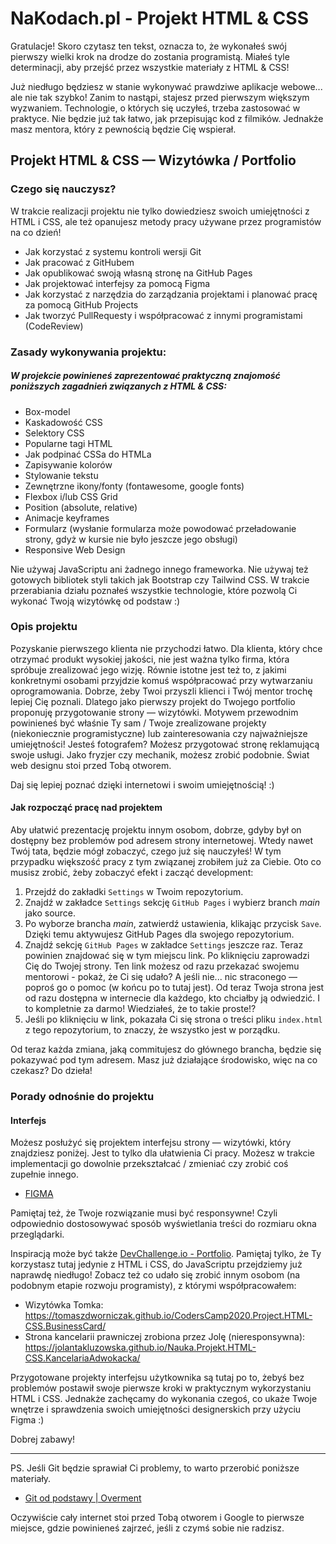 # NaKodach.pl - Projekt HTML & CSS

Gratulacje!
Skoro czytasz ten tekst, oznacza to, że wykonałeś swój pierwszy wielki krok na drodze do zostania programistą.
Miałeś tyle determinacji, aby przejść przez wszystkie materiały z HTML & CSS!

Już niedługo będziesz w stanie wykonywać prawdziwe aplikacje webowe... ale nie tak szybko!
Zanim to nastąpi, stajesz przed pierwszym większym wyzwaniem.
Technologie, o których się uczyłeś, trzeba zastosować w praktyce.
Nie będzie już tak łatwo, jak przepisując kod z filmików.
Jednakże masz mentora, który z pewnością będzie Cię wspierał.

## Projekt HTML & CSS — Wizytówka / Portfolio

### Czego się nauczysz?
W trakcie realizacji projektu nie tylko dowiedziesz swoich umiejętności z HTML i CSS, ale też opanujesz metody pracy używane przez programistów na co dzień!
- Jak korzystać z systemu kontroli wersji Git
- Jak pracować z GitHubem
- Jak opublikować swoją własną stronę na GitHub Pages
- Jak projektować interfejsy za pomocą Figma
- Jak korzystać z narzędzia do zarządzania projektami i planować pracę za pomocą GitHub Projects
- Jak tworzyć PullRequesty i współpracować z innymi programistami (CodeReview)

### Zasady wykonywania projektu:

##### W projekcie powinieneś zaprezentować praktyczną znajomość poniższych zagadnień związanych z HTML & CSS:
- Box-model
- Kaskadowość CSS
- Selektory CSS
- Popularne tagi HTML
- Jak podpinać CSSa do HTMLa
- Zapisywanie kolorów
- Stylowanie tekstu
- Zewnętrzne ikony/fonty (fontawesome, google fonts)
- Flexbox i/lub CSS Grid
- Position (absolute, relative)
- Animacje keyframes
- Formularz (wysłanie formularza może powodować przeładowanie strony, gdyż w kursie nie było jeszcze jego obsługi)
- Responsive Web Design

Nie używaj JavaScriptu ani żadnego innego frameworka.
Nie używaj też gotowych bibliotek styli takich jak Bootstrap czy Tailwind CSS.
W trakcie przerabiania działu poznałeś wszystkie technologie, które pozwolą Ci wykonać Twoją wizytówkę od podstaw :)


### Opis projektu
Pozyskanie pierwszego klienta nie przychodzi łatwo.
Dla klienta, który chce otrzymać produkt wysokiej jakości, nie jest ważna tylko firma, która spróbuje zrealizować jego wizję.
Równie istotne jest też to, z jakimi konkretnymi osobami przyjdzie komuś współpracować przy wytwarzaniu oprogramowania.
Dobrze, żeby Twoi przyszli klienci i Twój mentor trochę lepiej Cię poznali.
Dlatego jako pierwszy projekt do Twojego portfolio proponuję przygotowanie strony — wizytówki.
Motywem przewodnim powinieneś być właśnie Ty sam / Twoje zrealizowane projekty (niekoniecznie programistyczne) lub zainteresowania czy najważniejsze umiejętności!
Jesteś fotografem? Możesz przygotować stronę reklamującą swoje usługi.
Jako fryzjer czy mechanik, możesz zrobić podobnie.
Świat web designu stoi przed Tobą otworem.

Daj się lepiej poznać dzięki internetowi i swoim umiejętnością! :)

#### Jak rozpocząć pracę nad projektem
Aby ułatwić prezentację projektu innym osobom, dobrze, gdyby był on dostępny bez problemów pod adresem strony internetowej.
Wtedy nawet Twój tata, będzie mógł zobaczyć, czego już się nauczyłeś!
W tym przypadku większość pracy z tym związanej zrobiłem już za Ciebie.
Oto co musisz zrobić, żeby zobaczyć efekt i zacząć development:

1. Przejdź do zakładki `Settings` w Twoim repozytorium.
1. Znajdź w zakładce `Settings` sekcję `GitHub Pages` i wybierz branch *main* jako source.
1. Po wyborze brancha *main*, zatwierdź ustawienia, klikając przycisk `Save`.
   Dzięki temu aktywujesz GitHub Pages dla swojego repozytorium.
1. Znajdź sekcję `GitHub Pages` w zakładce `Settings` jeszcze raz.
   Teraz powinien znajdować się w tym miejscu link. Po kliknięciu zaprowadzi Cię do Twojej strony.
   Ten link możesz od razu przekazać swojemu mentorowi - pokaż, że Ci się udało? A jeśli nie... nic straconego — poproś go o pomoc (w końcu po to tutaj jest).
   Od teraz Twoja strona jest od razu dostępna w internecie dla każdego, kto chciałby ją odwiedzić. I to kompletnie za darmo! Wiedziałeś, że to takie proste!?
1. Jeśli po kliknięciu w link, pokazała Ci się strona o treści pliku `index.html` z tego repozytorium, to znaczy, że wszystko jest w porządku.

Od teraz każda zmiana, jaką commitujesz do głównego brancha, będzie się pokazywać pod tym adresem.
Masz już działające środowisko, więc na co czekasz? Do dzieła!

### Porady odnośnie do projektu

#### Interfejs
Możesz posłużyć się projektem interfejsu strony — wizytówki, który znajdziesz poniżej.
Jest to tylko dla ułatwienia Ci pracy.
Możesz w trakcie implementacji go dowolnie przekształcać / zmieniać czy zrobić coś zupełnie innego.
- [FIGMA](https://www.figma.com/file/6KCJRC4Az8r1V1ReV2G63C/NaKodachPL.Project.HTML-CSS.BusinessCard?type=design&node-id=0%3A1&mode=design&t=zllecn3zsRFgnlPW-1)

Pamiętaj też, że Twoje rozwiązanie musi być responsywne!
Czyli odpowiednio dostosowywać sposób wyświetlania treści do rozmiaru okna przeglądarki.

Inspiracją może być także [DevChallenge.io - Portfolio](https://legacy.devchallenges.io/challenges/5ZnOYsSXM24JWnCsNFlt).
Pamiętaj tylko, że Ty korzystasz tutaj jedynie z HTML i CSS, do JavaScriptu przejdziemy już naprawdę niedługo!
Zobacz też co udało się zrobić innym osobom (na podobnym etapie rozwoju programisty), z którymi współpracowałem:
- Wizytówka Tomka: https://tomaszdworniczak.github.io/CodersCamp2020.Project.HTML-CSS.BusinessCard/
- Strona kancelarii prawniczej zrobiona przez Jolę (nieresponsywna): https://jolantakluzowska.github.io/Nauka.Projekt.HTML-CSS.KancelariaAdwokacka/

Przygotowane projekty interfejsu użytkownika są tutaj po to, żebyś bez problemów postawił swoje pierwsze kroki w praktycznym wykorzystaniu HTML i CSS.
Jednakże zachęcamy do wykonania czegoś, co ukaże Twoje wnętrze i sprawdzenia swoich umiejętności designerskich przy użyciu Figma :)

Dobrej zabawy!


----
PS. Jeśli Git będzie sprawiał Ci problemy, to warto przerobić poniższe materiały.
- [Git od podstawy | Overment](https://www.youtube.com/playlist?list=PLjHmWifVUNMKIGHmaGPVqSD-L6i1Zw-MH)

Oczywiście cały internet stoi przed Tobą otworem i Google to pierwsze miejsce, gdzie powinieneś zajrzeć, jeśli z czymś sobie nie radzisz.
